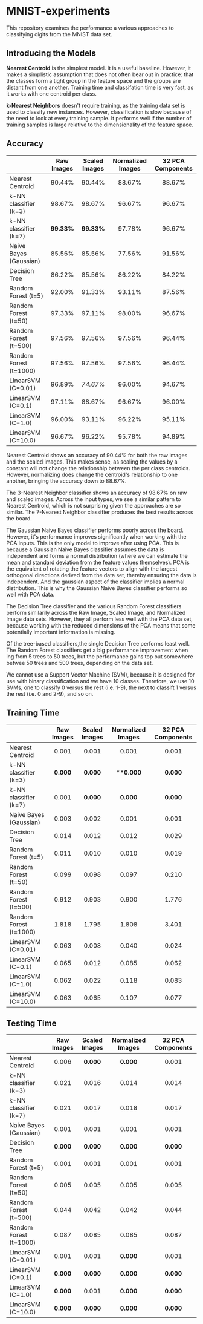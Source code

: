 # MNIST-experiments
This repository examines the performance a various approaches to classifying digits from the MNIST data set.

## Introducing the Models
**Nearest Centroid** is the simplest model. It is a useful baseline. However, it makes a simplistic assumption that does not often bear out in practice: that the classes form a tight group in the feature space and the groups are distant from one another. Training time and classifation time is very fast, as it works with one centroid per class.

**k-Nearest Neighbors** doesn't require training, as the training data set is used to classify new instances. However, classification is slow because of the need to look at every training sample. It performs well if the number of training samples is large relative to the dimensionality of the feature space. 


## Accuracy

|                        | Raw Images | Scaled Images | Normalized Images | 32 PCA Components |
|------------------------| :--------: | :-----------: | :---------------: | :---------------: |
| Nearest Centroid       | 90.44%     | 90.44%        | 88.67%            | 88.67%            |
| k-NN classifier (k=3)  | 98.67%     | 98.67%        | 96.67%            | 96.67%            |
| k-NN classifier (k=7)  | **99.33%**     | **99.33%**        | 97.78%            | 96.67%            |
| Naive Bayes (Gaussian) | 85.56%     | 85.56%        | 77.56%            | 91.56%            |
| Decision Tree          | 86.22%     | 85.56%        | 86.22%            | 84.22%            |
| Random Forest (t=5)    | 92.00%     | 91.33%        | 93.11%            | 87.56%            |
| Random Forest (t=50)   | 97.33%     | 97.11%        | 98.00%            | 96.67%            |
| Random Forest (t=500)  | 97.56%     | 97.56%        | 97.56%            | 96.44%            |
| Random Forest (t=1000) | 97.56%     | 97.56%        | 97.56%            | 96.44%            |
| LinearSVM (C=0.01)     | 96.89%     | _74.67%_      | 96.00%            | 94.67%            |
| LinearSVM (C=0.1)      | 97.11%     | 88.67%        | 96.67%            | 96.00%            |
| LinearSVM (C=1.0)      | 96.00%     | 93.11%        | 96.22%            | 95.11%            |
| LinearSVM (C=10.0)     | 96.67%     | 96.22%        | 95.78%            | 94.89%            |

Nearest Centroid shows an accuracy of 90.44% for both the raw images and the scaled images. This makes sense, as scaling the values by a constant will not change the relationship between the per class centroids. However, normalizing does change the centroid's relationship to one another, bringing the accuracy down to 88.67%.

The 3-Nearest Neighbor classifier shows an accuracy of 98.67% on raw and scaled images. Across the input types, we see a similar pattern to Nearest Centroid, which is not surprising given the approaches are so similar. The 7-Nearest Neighbor classifier produces the best results across the board.

The Gaussian Naive Bayes classifier performs poorly across the board. However, it's performance improves significantly when working with the PCA inputs. This is the only model to improve after using PCA. This is because a Gaussian Naive Bayes classifier assumes the data is independent and forms a normal distribution (where we can estimate the mean and standard deviation from the feature values themselves). PCA is the equivalent of rotating the feature vectors to align with the largest orthogonal directions derived from the data set, thereby ensuring the data is independent. And the gaussian aspect of the classifier implies a normal distribution. This is why the Gaussian Naive Bayes classifier performs so well with PCA data.

The Decision Tree classifier and the various Random Forest classifiers perform similarily across the Raw Image, Scaled Image, and Normalized Image data sets. However, they all perform less well with the PCA data set, because working with the reduced dimensions of the PCA means that some potentially important information is missing.

Of the tree-based classifiers,the single Decision Tree performs least well. The Random Forest classifiers get a big performance improvement when ing from 5 trees to 50 trees, but the performance gains top out somewhere betwee 50 trees and 500 trees, depending on the data set.

We cannot use a Support Vector Machine (SVM), because it is designed for use with binary classification and we have 10 classes. Therefore, we use 10 SVMs, one to classify 0 versus the rest (i.e. 1-9), the next to classift 1 versus the rest (i.e. 0 and 2-9), and so on. 


## Training Time

|                        | Raw Images | Scaled Images | Normalized Images | 32 PCA Components |
|------------------------| :--------: | :-----------: | :---------------: | :---------------: |
| Nearest Centroid       | 0.001      | 0.001         | 0.001             | 0.001             |
| k-NN classifier (k=3)  | **0.000**      | **0.000**         | ****0.000**             | **0.000**             |
| k-NN classifier (k=7)  | 0.001      | **0.000**         | **0.000**             | **0.000**             |
| Naive Bayes (Gaussian) | 0.003      | 0.002         | 0.001             | 0.001             |
| Decision Tree          | 0.014      | 0.012         | 0.012             | 0.029             |
| Random Forest (t=5)    | 0.011      | 0.010         | 0.010             | 0.019             |
| Random Forest (t=50)   | 0.099      | 0.098         | 0.097             | 0.210             |
| Random Forest (t=500)  | 0.912      | 0.903         | 0.900             | 1.776             |
| Random Forest (t=1000) | 1.818      | 1.795         | 1.808             | 3.401             |
| LinearSVM (C=0.01)     | 0.063      | 0.008         | 0.040             | 0.024             |
| LinearSVM (C=0.1)      | 0.065      | 0.012         | 0.085             | 0.062             |
| LinearSVM (C=1.0)      | 0.062      | 0.022         | 0.118             | 0.083             |
| LinearSVM (C=10.0)     | 0.063      | 0.065         | 0.107             | 0.077             |

## Testing Time

|                        | Raw Images | Scaled Images | Normalized Images | 32 PCA Components |
|------------------------| :--------: | :-----------: | :---------------: | :---------------: |
| Nearest Centroid       | 0.006      | **0.000**         | **0.000**             | 0.001             |
| k-NN classifier (k=3)  | 0.021      | 0.016         | 0.014             | 0.014             |
| k-NN classifier (k=7)  | 0.021      | 0.017         | 0.018             | 0.017             |
| Naive Bayes (Gaussian) | 0.001      | 0.001         | 0.001             | 0.001             |
| Decision Tree          | **0.000**      | **0.000**         | **0.000**             | **0.000**             |
| Random Forest (t=5)    | 0.001      | 0.001         | 0.001             | 0.001             |
| Random Forest (t=50)   | 0.005      | 0.005         | 0.005             | 0.005             |
| Random Forest (t=500)  | 0.044      | 0.042         | 0.042             | 0.044             |
| Random Forest (t=1000) | 0.087      | 0.085         | 0.085             | 0.087             |
| LinearSVM (C=0.01)     | 0.001      | 0.001         | **0.000**             | 0.001             |
| LinearSVM (C=0.1)      | **0.000**      | **0.000**         | **0.000**             | **0.000**             |
| LinearSVM (C=1.0)      | **0.000**      | 0.001         | **0.000**             | **0.000**             |
| LinearSVM (C=10.0)     | **0.000**      | **0.000**         | **0.000**             | **0.000**             |


